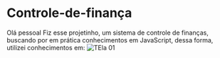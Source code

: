 # Controle-de-finança 
Olá pessoal 
Fiz esse projetinho, um sistema de controle de finanças, buscando por em prática conhecimentos em JavaScript, dessa forma, utilizei conhecimentos em:
![TEla 01](https://user-images.githubusercontent.com/99352936/175014315-dab8018e-34a3-4afa-a7b8-d6e6b0df3acf.png)
